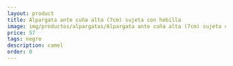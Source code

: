 ```yaml
---
layout: product
title: Alpargata ante cuña alta (7cm) sujeta con hebilla 
image: img/productos/alpargatas/Alpargata ante cuña alta (7cm) sujeta con hebilla =57 =negro =camel =kaki.webp
price: 57 
tags: negro 
description: camel 
order: 0
---
```

